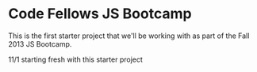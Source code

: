 Code Fellows JS Bootcamp
========================

This is the first starter project that we'll be working with as part of
the Fall 2013 JS Bootcamp.

11/1 starting fresh with this starter project
